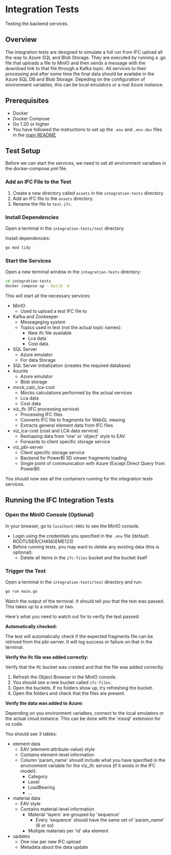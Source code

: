 # Integration Tests

Testing the backend services.

## Overview

The integration tests are designed to simulate a full run from IFC upload all the way to Azure SQL and Blob Storage.
They are executed by running a .go file that uploads a file to MinIO and then sends a message with the download link to that file through a Kafka topic. All services to their processing and after some time the final data should be availabe in the Azure SQL DB and Blob Storage. Depeding on the configuration of environment variables, this can be local emulators or a real Azure instance.

## Prerequisites

- Docker
- Docker Compose
- Go 1.20 or higher
- You have followed the instructions to set up the `.env` and `.env.dev` files in the [main README](../README.md)

## Test Setup

Before we can start the services, we need to set all environment varialbes in the docker-compose.yml file.

### Add an IFC File to the Test

1. Create a new directory called `assets` in the `integration-tests` directory.
2. Add an IFC file to the `assets` directory.
3. Rename the file to `test.ifc`.

### Install Dependencies

Open a terminal in the `integration-tests/test` directory.

Install dependencies:

```bash
go mod tidy
```

### Start the Services

Open a new terminal window in the `integration-tests` directory:

```bash
cd integration-tests
docker compose up --build -d
```

This will start all the necessary services:

- MinIO
  - Used to upload a test IFC file to
- Kafka and Zookeeper
  - Messageging system
  - Topics used in test (not the actual topic names):
    - New ifc file available
    - Lca data
    - Cost data
- SQL Server
  - Azure emulator
  - For data Storage
- SQL Server initialization (creates the required database)
- Azurite
  - Azure emulator
  - Blob storage
- mock_calc_lca-cost
  - Mocks calculations performed by the actual services
  - Lca data
  - Cost data
- viz_ifc (IFC processing service)
  - Processing IFC files
  - Converts IFC file to fragments for WebGL viewing
  - Extracts general element data from IFC files
- viz_lca-cost (cost and LCA data service)
  - Reshaping data from 'row' or 'object' style to EAV
  - Forwards to client specific storage service
- viz_pbi-server
  - Client specific storage service
  - Backend for PowerBI 3D viewer fragments loading
  - Single point of communication with Azure (Except Direct Query from PowerBI)

You should now see all the containers running for the integration tests services.

## Running the IFC Integration Tests

### Open the MinIO Console (Optional)

In your browser, go to `localhost:9001` to see the MinIO console.

- Login using the credentials you specified in the `.env` file (default: ROOTUSER/CHANGEME123)
- Before running tests, you may want to delete any existing data (this is optional):
  - Delete all items in the `ifc-files` bucket and the bucket itself

### Trigger the Test

Open a terminal in the `integration-tests/test` directory and run:

```bash
go run main.go
```

Watch the output of the terminal. It should tell you that the test was passed. This takes up to a minute or two.

Here's what you need to watch out for to verify the test passed:

**Automatically checked:**

The test will automatically check if the expected fragments file can be retrived from the pbi-server. It will log success or failure on that in the terminal.

**Verify the ifc file was added correctly:**

Verify that the ifc bucket was created and that the file was added correctly:

1. Refresh the Object Browser in the MinIO console.
2. You should see a new bucket called `ifc-files`.
3. Open the buckets. If no folders show up, try refreshing the bucket.
4. Open the folders and check that the files are present.

**Verify the data was added to Azure:**

Depending on you environment varialbes, connect to the local emulators or the actual cloud instance.
This can be done with the 'mssql' extension for vs code.

You should see 3 tables:

- element data
  - EAV (element-attribute-value) style
  - Contains element-level information
  - Column 'param_name' should include what you have specified in the environment variable for the viz_ifc service (if it exists in the IFC model):
    - Category
    - Level
    - LoadBearing
    - ...
- material data
  - EAV style
  - Contains material-level information
    - Material 'layers' are grouped by 'sequence'
      - Every 'sequence' should have the same set of 'param_name' (6 or so)
    - Multiple materials per 'id' aka element
- updates
  - One row per new IFC upload
  - Metadata about the data update
